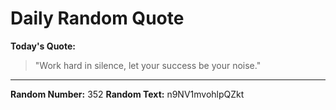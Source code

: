 # Daily Random Quote

**Today's Quote:**
> "Work hard in silence, let your success be your noise."

---

**Random Number:** 352
**Random Text:** n9NV1mvohlpQZkt
